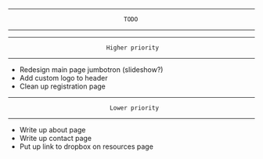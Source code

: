 ********************************************************************************
                                     TODO        
********************************************************************************
********************************************************************************
                                Higher priority
********************************************************************************

- Redesign main page jumbotron (slideshow?)
- Add custom logo to header
- Clean up registration page

********************************************************************************
                                 Lower priority
********************************************************************************

- Write up about page
- Write up contact page
- Put up link to dropbox on resources page